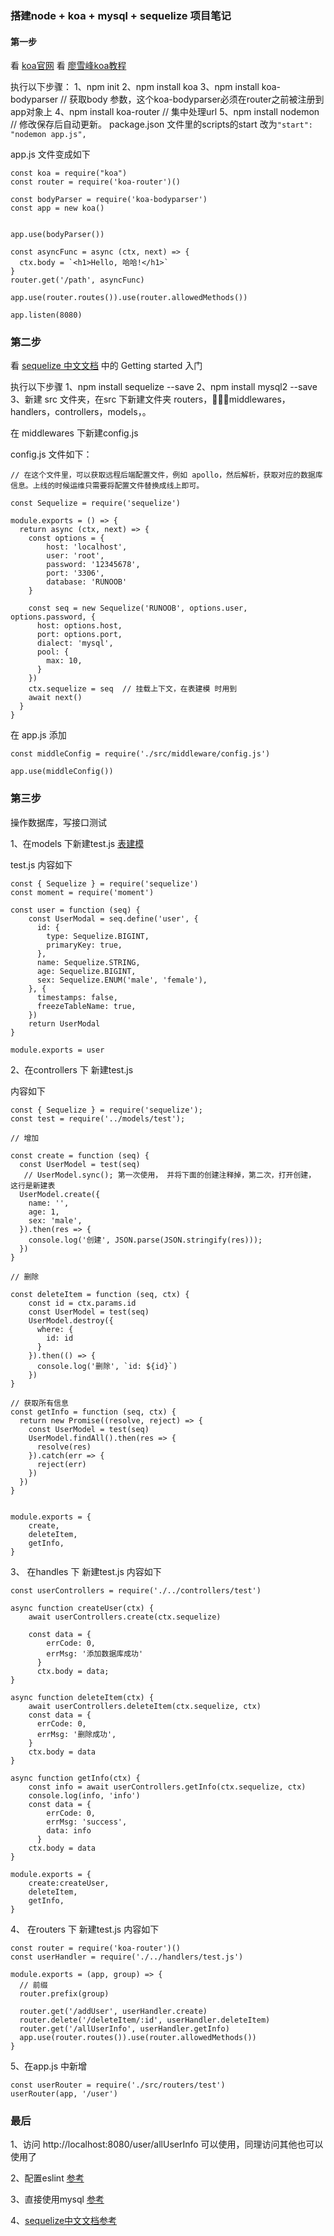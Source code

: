 ### 搭建node + koa + mysql + sequelize 项目笔记

#### 第一步

看 [koa官网](https://github.com/demopark/koa-docs-Zh-CN)
看 [廖雪峰koa教程](https://www.liaoxuefeng.com/wiki/1022910821149312/1099849448318080)

执行以下步骤：
1、npm init
2、npm install koa
3、npm install koa-bodyparser  // 获取body 参数，这个koa-bodyparser必须在router之前被注册到app对象上
4、npm install koa-router   // 集中处理url
5、npm install nodemon 
// 修改保存后自动更新。 package.json  文件里的scripts的start 改为`"start": "nodemon app.js",`

app.js 文件变成如下
```
const koa = require("koa")
const router = require('koa-router')()

const bodyParser = require('koa-bodyparser')
const app = new koa()


app.use(bodyParser())

const asyncFunc = async (ctx, next) => {
  ctx.body = `<h1>Hello, 哈哈!</h1>`
}
router.get('/path', asyncFunc)

app.use(router.routes()).use(router.allowedMethods())

app.listen(8080)
```

### 第二步

看 [sequelize 中文文档](https://github.com/demopark/sequelize-docs-Zh-CN/tree/master) 中的 Getting started 入门

执行以下步骤
1、npm install sequelize --save
2、npm install mysql2 --save
3、新建 src 文件夹，在src 下新建文件夹 routers，middlewares，handlers，controllers，models，。

在 middlewares 下新建config.js

config.js 文件如下：

```
// 在这个文件里，可以获取远程后端配置文件，例如 apollo，然后解析，获取对应的数据库信息。上线的时候运维只需要将配置文件替换成线上即可。

const Sequelize = require('sequelize')

module.exports = () => {
  return async (ctx, next) => { 
    const options = {
        host: 'localhost',
        user: 'root',
        password: '12345678',
        port: '3306',
        database: 'RUNOOB'
    }

    const seq = new Sequelize('RUNOOB', options.user, options.password, {
      host: options.host,
      port: options.port,
      dialect: 'mysql',
      pool: {
        max: 10,
      }
    })
    ctx.sequelize = seq  // 挂载上下文，在表建模 时用到
    await next()
  }
}
```
在 app.js 添加
```
const middleConfig = require('./src/middleware/config.js')

app.use(middleConfig())
```

### 第三步
操作数据库，写接口测试

1、在models 下新建test.js
[表建模](https://github.com/demopark/sequelize-docs-Zh-CN/blob/master/getting-started.md)

test.js 内容如下
```
const { Sequelize } = require('sequelize')
const moment = require('moment')

const user = function (seq) {
    const UserModal = seq.define('user', {
      id: {
        type: Sequelize.BIGINT,
        primaryKey: true,
      },
      name: Sequelize.STRING,
      age: Sequelize.BIGINT,
      sex: Sequelize.ENUM('male', 'female'),
    }, {
      timestamps: false,
      freezeTableName: true,
    })
    return UserModal
}

module.exports = user
```

2、在controllers 下 新建test.js

内容如下

```
const { Sequelize } = require('sequelize');
const test = require('../models/test');

// 增加

const create = function (seq) {
  const UserModel = test(seq)
   // UserModel.sync(); 第一次使用， 并将下面的创建注释掉，第二次，打开创建， 这行是新建表
  UserModel.create({
    name: '',
    age: 1,
    sex: 'male',
  }).then(res => {
    console.log('创建', JSON.parse(JSON.stringify(res)));
  })
}

// 删除

const deleteItem = function (seq, ctx) {
    const id = ctx.params.id
    const UserModel = test(seq)
    UserModel.destroy({
      where: {
        id: id
      }
    }).then(() => {
      console.log('删除', `id: ${id}`)
    })
}

// 获取所有信息
const getInfo = function (seq, ctx) {
  return new Promise((resolve, reject) => {
    const UserModel = test(seq)
    UserModel.findAll().then(res => {
      resolve(res)
    }).catch(err => {
      reject(err)
    })
  })
}


module.exports = {
    create,
    deleteItem,
    getInfo,
}
```

3、 在handles 下 新建test.js
内容如下
```
const userControllers = require('./../controllers/test')

async function createUser(ctx) {
    await userControllers.create(ctx.sequelize)

    const data = {
        errCode: 0,
        errMsg: '添加数据库成功'
      }
      ctx.body = data;
}

async function deleteItem(ctx) {
    await userControllers.deleteItem(ctx.sequelize, ctx)
    const data = {
      errCode: 0,
      errMsg: '删除成功',
    }
    ctx.body = data
}

async function getInfo(ctx) {
    const info = await userControllers.getInfo(ctx.sequelize, ctx)
    console.log(info, 'info')
    const data = {
        errCode: 0,
        errMsg: 'success',
        data: info
      }
    ctx.body = data
}

module.exports = {
    create:createUser,
    deleteItem,
    getInfo,
}
```
4、 在routers 下 新建test.js 
内容如下
```
const router = require('koa-router')()
const userHandler = require('./../handlers/test.js')

module.exports = (app, group) => {
  // 前缀
  router.prefix(group)
  
  router.get('/addUser', userHandler.create)
  router.delete('/deleteItem/:id', userHandler.deleteItem)
  router.get('/allUserInfo', userHandler.getInfo)
  app.use(router.routes()).use(router.allowedMethods())
}
```
5、在app.js 中新增

```
const userRouter = require('./src/routers/test')
userRouter(app, '/user')
```

### 最后

1、访问 http://localhost:8080/user/allUserInfo  可以使用，同理访问其他也可以使用了

2、配置eslint [参考](https://www.yuque.com/frank-mutde/oo8xng/tfglsf)

3、直接使用mysql [参考](https://sequelize.org/master/class/lib/sequelize.js~Sequelize.html#instance-method-define)

4、[sequelize中文文档参考](https://github.com/demopark/sequelize-docs-Zh-CN/tree/master)

